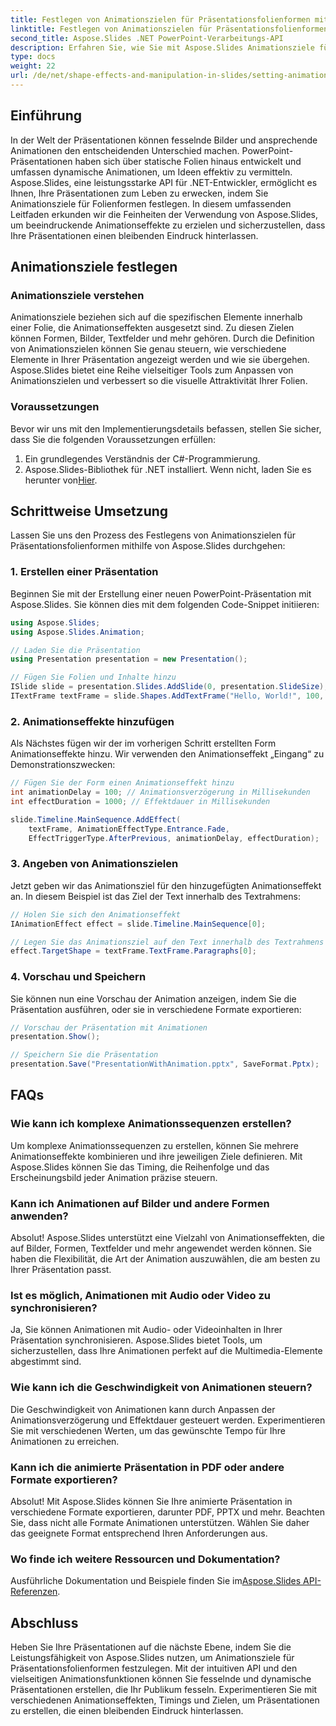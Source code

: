 ```yaml
---
title: Festlegen von Animationszielen für Präsentationsfolienformen mithilfe von Aspose.Slides
linktitle: Festlegen von Animationszielen für Präsentationsfolienformen mithilfe von Aspose.Slides
second_title: Aspose.Slides .NET PowerPoint-Verarbeitungs-API
description: Erfahren Sie, wie Sie mit Aspose.Slides Animationsziele für Präsentationsfolienformen festlegen. Erstellen Sie ansprechende Präsentationen mit dynamischen Animationen.
type: docs
weight: 22
url: /de/net/shape-effects-and-manipulation-in-slides/setting-animation-targets-shapes/
---
```


## Einführung

In der Welt der Präsentationen können fesselnde Bilder und ansprechende Animationen den entscheidenden Unterschied machen. PowerPoint-Präsentationen haben sich über statische Folien hinaus entwickelt und umfassen dynamische Animationen, um Ideen effektiv zu vermitteln. Aspose.Slides, eine leistungsstarke API für .NET-Entwickler, ermöglicht es Ihnen, Ihre Präsentationen zum Leben zu erwecken, indem Sie Animationsziele für Folienformen festlegen. In diesem umfassenden Leitfaden erkunden wir die Feinheiten der Verwendung von Aspose.Slides, um beeindruckende Animationseffekte zu erzielen und sicherzustellen, dass Ihre Präsentationen einen bleibenden Eindruck hinterlassen.

## Animationsziele festlegen

### Animationsziele verstehen

Animationsziele beziehen sich auf die spezifischen Elemente innerhalb einer Folie, die Animationseffekten ausgesetzt sind. Zu diesen Zielen können Formen, Bilder, Textfelder und mehr gehören. Durch die Definition von Animationszielen können Sie genau steuern, wie verschiedene Elemente in Ihrer Präsentation angezeigt werden und wie sie übergehen. Aspose.Slides bietet eine Reihe vielseitiger Tools zum Anpassen von Animationszielen und verbessert so die visuelle Attraktivität Ihrer Folien.

### Voraussetzungen

Bevor wir uns mit den Implementierungsdetails befassen, stellen Sie sicher, dass Sie die folgenden Voraussetzungen erfüllen:

1. Ein grundlegendes Verständnis der C#-Programmierung.
2.  Aspose.Slides-Bibliothek für .NET installiert. Wenn nicht, laden Sie es herunter von[Hier](https://releases.aspose.com/slides/net/).

## Schrittweise Umsetzung

Lassen Sie uns den Prozess des Festlegens von Animationszielen für Präsentationsfolienformen mithilfe von Aspose.Slides durchgehen:

### 1. Erstellen einer Präsentation

Beginnen Sie mit der Erstellung einer neuen PowerPoint-Präsentation mit Aspose.Slides. Sie können dies mit dem folgenden Code-Snippet initiieren:

```csharp
using Aspose.Slides;
using Aspose.Slides.Animation;

// Laden Sie die Präsentation
using Presentation presentation = new Presentation();

// Fügen Sie Folien und Inhalte hinzu
ISlide slide = presentation.Slides.AddSlide(0, presentation.SlideSize);
ITextFrame textFrame = slide.Shapes.AddTextFrame("Hello, World!", 100, 100, 500, 300);
```

### 2. Animationseffekte hinzufügen

Als Nächstes fügen wir der im vorherigen Schritt erstellten Form Animationseffekte hinzu. Wir verwenden den Animationseffekt „Eingang“ zu Demonstrationszwecken:

```csharp
// Fügen Sie der Form einen Animationseffekt hinzu
int animationDelay = 100; // Animationsverzögerung in Millisekunden
int effectDuration = 1000; // Effektdauer in Millisekunden

slide.Timeline.MainSequence.AddEffect(
    textFrame, AnimationEffectType.Entrance.Fade,
    EffectTriggerType.AfterPrevious, animationDelay, effectDuration);
```

### 3. Angeben von Animationszielen

Jetzt geben wir das Animationsziel für den hinzugefügten Animationseffekt an. In diesem Beispiel ist das Ziel der Text innerhalb des Textrahmens:

```csharp
// Holen Sie sich den Animationseffekt
IAnimationEffect effect = slide.Timeline.MainSequence[0];

// Legen Sie das Animationsziel auf den Text innerhalb des Textrahmens fest
effect.TargetShape = textFrame.TextFrame.Paragraphs[0];
```

### 4. Vorschau und Speichern

Sie können nun eine Vorschau der Animation anzeigen, indem Sie die Präsentation ausführen, oder sie in verschiedene Formate exportieren:

```csharp
// Vorschau der Präsentation mit Animationen
presentation.Show();

// Speichern Sie die Präsentation
presentation.Save("PresentationWithAnimation.pptx", SaveFormat.Pptx);
```

## FAQs

### Wie kann ich komplexe Animationssequenzen erstellen?

Um komplexe Animationssequenzen zu erstellen, können Sie mehrere Animationseffekte kombinieren und ihre jeweiligen Ziele definieren. Mit Aspose.Slides können Sie das Timing, die Reihenfolge und das Erscheinungsbild jeder Animation präzise steuern.

### Kann ich Animationen auf Bilder und andere Formen anwenden?

Absolut! Aspose.Slides unterstützt eine Vielzahl von Animationseffekten, die auf Bilder, Formen, Textfelder und mehr angewendet werden können. Sie haben die Flexibilität, die Art der Animation auszuwählen, die am besten zu Ihrer Präsentation passt.

### Ist es möglich, Animationen mit Audio oder Video zu synchronisieren?

Ja, Sie können Animationen mit Audio- oder Videoinhalten in Ihrer Präsentation synchronisieren. Aspose.Slides bietet Tools, um sicherzustellen, dass Ihre Animationen perfekt auf die Multimedia-Elemente abgestimmt sind.

### Wie kann ich die Geschwindigkeit von Animationen steuern?

Die Geschwindigkeit von Animationen kann durch Anpassen der Animationsverzögerung und Effektdauer gesteuert werden. Experimentieren Sie mit verschiedenen Werten, um das gewünschte Tempo für Ihre Animationen zu erreichen.

### Kann ich die animierte Präsentation in PDF oder andere Formate exportieren?

Absolut! Mit Aspose.Slides können Sie Ihre animierte Präsentation in verschiedene Formate exportieren, darunter PDF, PPTX und mehr. Beachten Sie, dass nicht alle Formate Animationen unterstützen. Wählen Sie daher das geeignete Format entsprechend Ihren Anforderungen aus.

### Wo finde ich weitere Ressourcen und Dokumentation?

Ausführliche Dokumentation und Beispiele finden Sie im[Aspose.Slides API-Referenzen](https://reference.aspose.com/slides/net/).

## Abschluss

Heben Sie Ihre Präsentationen auf die nächste Ebene, indem Sie die Leistungsfähigkeit von Aspose.Slides nutzen, um Animationsziele für Präsentationsfolienformen festzulegen. Mit der intuitiven API und den vielseitigen Animationsfunktionen können Sie fesselnde und dynamische Präsentationen erstellen, die Ihr Publikum fesseln. Experimentieren Sie mit verschiedenen Animationseffekten, Timings und Zielen, um Präsentationen zu erstellen, die einen bleibenden Eindruck hinterlassen.